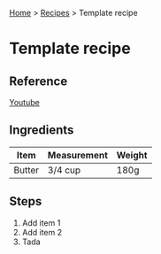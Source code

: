 [Home](../index.md) > [Recipes](index.md) > Template recipe

# Template recipe

## Reference

[Youtube](link)

## Ingredients

| Item | Measurement | Weight |
| --- | --- | --- |
| Butter | 3/4 cup | 180g |

## Steps

1. Add item 1
2. Add item 2
3. Tada
